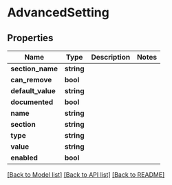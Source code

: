 # AdvancedSetting

## Properties
Name | Type | Description | Notes
------------ | ------------- | ------------- | -------------
**section_name** | **string** |  | 
**can_remove** | **bool** |  | 
**default_value** | **string** |  | 
**documented** | **bool** |  | 
**name** | **string** |  | 
**section** | **string** |  | 
**type** | **string** |  | 
**value** | **string** |  | 
**enabled** | **bool** |  | 

[[Back to Model list]](../README.md#documentation-for-models) [[Back to API list]](../README.md#documentation-for-api-endpoints) [[Back to README]](../README.md)


